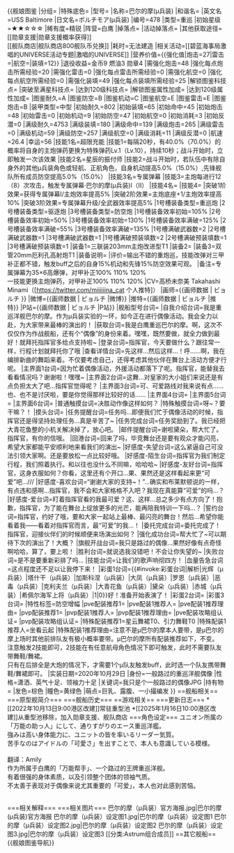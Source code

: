 {{舰娘图鉴 
|分组=
|特殊底色=
|型号=
|名称=巴尔的摩(μ兵装)
|和谐名=
|英文名=USS Baltimore
|日文名=ボルチモア(μ兵装)
|编号=478
|类型=重巡
|初始星级=★★☆☆☆
|稀有度=精锐
|阵营=白鹰
|掉落点=
|活动掉落点=
|其他获取途径=[[勋章支援|勋章支援概率获得]]<br>[[舰队商店|舰队商店800舰队币兑换]]
|耗时=<!-- 02:00:00 -->无法建造
|相关活动=[[碧蓝海事局激唱的UNIVERSE活动专题|激唱的UNIVERSE]]
|营养价值={{强化值|炮击=27|雷击=|航空=|装填=12}}
|退役收益=金币9 燃油3 勋章4
|需强化炮击=48
|强化每点炮击所需经验=20
|需强化雷击=0
|强化每点雷击所需经验=0
|需强化航空=0
|强化每点航空所需经验=0
|需强化装填=49
|强化每点装填所需经验=25
|解锁图鉴科技点=
|突破至满星科技点=
|达到120级科技点=
|解锁图鉴属性加成=
|达到120级属性加成=
|图鉴耐久=A
|图鉴防空=B
|图鉴机动=C
|图鉴航空=E
|图鉴雷击=E
|图鉴炮击=B
|装甲类型=中型
|初始耐久=802
|初始装填=65
|初始命中=45
|初始炮击=48
|初始雷击=0
|初始机动=9
|初始防空=47
|初始航空=0
|初始消耗=3
|初始反潜=0
|满级耐久=4753
|满级装填=180
|满级命中=139
|满级炮击=265
|满级雷击=0
|满级机动=59
|满级防空=257
|满级航空=0
|满级消耗=11
|满级反潜=0
|航速=26.4
|幸运=56
|技能1名=超限充能
|技能1=每隔20秒，有40.0%（70.0%）的概率将自身的主炮弹药更换为特殊弹药Lv.1（Lv.10），持续10秒；战斗开始时，立即触发一次该效果
|技能2名=星辰的振付师
|技能2=战斗开始时，若队伍中有除自身外的其他μ兵装角色或轻航、正航角色，自身机动提高5.0%（15.0%）,先锋舰队所有成员防空提高5.0%（15.0%）
|技能3名=专属弹幕
|技能3=主炮每进行12（8）次攻击，触发专属弹幕·巴尔的摩(μ兵装)I（II）
|技能4名=
|技能4=
|突破1阶效果=获得专属弹幕I/主炮效率提高5%
|突破2阶效果=主炮底座+1/主炮效率提高10%
|突破3阶效果=专属弹幕升级/全武器效率提高5%
|1号槽装备类型=重巡炮
|2号槽装备类型=驱逐炮
|3号槽装备类型=防空炮
|1号槽装备效率初始=105%
|2号槽装备效率初始=50%
|3号槽装备效率初始=130%
|1号槽装备效率满破=125%
|2号槽装备效率满破=55%
|3号槽装备效率满破=135%
|1号槽满破武器数=2
|2号槽满破武器数=1
|3号槽满破武器数=1
|1号槽满破预装填数=2
|2号槽满破预装填数=1
|3号槽满破预装填数=1
|装备1=三联装203mm主炮改进型T1
|装备2=
|装备3=双管20mm厄利孔高射炮T1
|装备说明=
|评价=输出不错的重炮巡，技能改弹对三甲补正都不错，触发buff之后的自身15%机动和先锋15%防空效果可观。
|备注=专属弹幕为35×6高爆弹，对甲补正100% 110% 120%<br>一技能更换主炮弹药，对甲补正100% 110% 120%
|CV=高桥未奈美 Takahashi Minami（[https://twitter.com/miiiiiina_cat 个人推特]）
|画师={{画师数据 | ビョルチ }}
|微博={{画师数据 | ビョルチ |微博}}
|推特={{画师数据 | ビョルチ |推特}}
|P站={{画师数据 | ビョルチ |P站}}
|舰船型号台词=
|自我介绍台词=我是重巡洋舰巴尔的摩。作为μ兵装实验的一环，如今正在进行偶像活动。我会全力以赴，为大家带来最棒的演出的！
|获取台词=我是白鹰重巡巴尔的摩。啊，这次不仅仅作为作战舰船，还有个“偶像”的身份来着。嘿嘿，既然要做，就全力做到最好！就拜托指挥官多给点支持啦~
|登录台词=指挥官，今天要做什么？跟往常一样，行程计划就拜托你了哦
|查看详情台词=先这样…然后这样…！呼……啊，我在编排新曲的舞蹈来着。不仅要考虑自己，还得考虑其他伙伴在舞台上活动方便才行呢。
|主界面1台词=因为忙着偶像活动，外援活动都落下了呢。指挥官，能替我去看看情况吗？谢谢啦！嘿嘿~
|主界面2台词=这舞…对皇家的大小姐们来说还是有点负担太大了吧…指挥官觉得呢？
|主界面3台词=可、可爱路线对我来说有点……也、也不是讨厌啦，要是你觉得那样比较好的话……
|主界面4台词=
|主界面5台词=
|主界面6台词= 
|普通触摸台词=决胜动作像这样如何？
|特殊触摸台词=呀~？要干嘛？！
|摸头台词=
|任务提醒台词=任务吗…即便我们忙于偶像活动的时候，指挥官还是得坚持处理任务…真是辛苦了~
|任务完成台词=任务奖励到了。我已经把大青花鱼整的小机关解决掉了，放心吧。
|邮件提醒台词=谢啦黛朵，帮大忙了。指挥官，有你的信哦。
|回港台词=回来了吗，毕竞舞台还是要有观众才能闪亮，希望大家都能平安顺利地来看我们的演出~
|好感度-失望台词=这么紧逼自己可没法引领大家啊。还是要放松一点比较好哦。
|好感度-陌生台词=指挥官为我们制定行程，我们照着执行。和以往也没什么不同嘛，哈哈哈~
|好感度-友好台词=指挥官，这身衣服如何？你看，这里还有个开口…果、果然还是这样看起来更“可爱”吧…///
|好感度-喜欢台词=“谢谢大家的支持~！”…确实和布莱默顿说的一样，有点违和感啊…指挥官，我不会和大家格格不入吧？我现在真能算“可爱”的吗…？
|好感度-爱台词=盯着指挥官看的我最可爱？这、这样…总之多少有点方向了！抱歉，指挥官，为了能在舞台上绽放更多的光芒，能再陪我特训一下吗…？
|誓约台词=指挥官，约好了哦，要和大家一起站上最棒、最闪亮的舞台！然后…希望你能看着我——看着对指挥官而言，最“可爱”的我…！
|委托完成台词=委托完成了！指挥官，迎接伙伴们的时候顺便来场演出如何？
|强化成功台词=帮大忙了~可以期待下次的演出了！大概？
|旗舰开战台词=我只是路过的偶像…果然好像有点奇怪啊哈哈，算了，要上啦！
|胜利台词=就说选我没错吧！不会让你失望的~
|失败台词=是不是要重新彩排了吗…
|技能台词=让我们的歌声响彻四方！
|血量告急台词=这点程度还不足以让我停下来！
|彩蛋1台词={{#invoke:彩蛋台词|解析|光辉（μ兵装）|塔什干（μ兵装）|加斯科涅（μ兵装）|大凤（μ兵装）|罗恩（μ兵装）|恶毒（μ兵装）|克利夫兰（μ兵装）|大青花鱼（μ兵装）|黛朵（μ兵装）|赤城（μ兵装）|希佩尔海军上将（μ兵装）|1|0}}好！准备开始表演了！
|彩蛋2台词=
|彩蛋3台词=
|特性标签=防空增幅
|pve配装推荐1=
|pve配装1推荐人=
|pve配装1推荐理由=
|pvp配装推荐1=
|pvp配装1推荐人=
|pvp配装1推荐理由=
|pve配装攻略组认证=
|pvp配装攻略组认证=
|特殊配装推荐1=星云舞裙T0、引力舞鞋T0
|特殊配装1推荐人=坐看云起
|特殊配装1推荐理由=注意不是μ巴尔的摩本人要带，是μ巴尔的摩上场时其他前排队友有极小概率要带。μ巴尔的摩所有配装推荐如下，不变。<br>
注意触发2技能即可，2技能在有任意航母角色情况下即可触发，此时不需要队友带舞鞋/舞裙。<br>
只有在后排全是大炮的情况下，才需要1个μ队友触发buff，此时选一个队友携带舞鞋/舞裙即可。
|实装日期=2020年10月29日
|身份=一般路过的重巡洋舰偶像
|性格=潇洒、英气十足、领袖力十足
|关键词=我只是个一般路过的偶像JPG
|持有物=
|发色=棕色
|瞳色=黄绿色
|萌点=巨乳、露腹、一小撮编发
}}
==舰船相关==
===原型舰简介===
===舰船历史===
==游戏相关==
===更新日志===
*[[2022年10月13日9:00港区改建]]常驻重型池
*[[2025年1月16日10:00港区改建]]从重型池移除，加入勋章支援、舰队商店
===角色设定===
ユニオン所属の「万能の助っ人」にして、通りすがりのエース重巡洋艦。<br>
強みは高い身体能力に、ユニットの皆を率いるリーダー気質。<br>
苦手なのはアイドルの「可愛さ」を出すことで、本人も意識している模様。<br><br>
翻译：Amily<br>
作为所属于白鹰的「万能帮手」、一个路过的王牌重巡洋舰。<br>
有着很强的身体素质，以及引领整个团体的领袖气质。<br>
不太善于表现对于偶像来说尤其重要的「可爱」，本人也对此感到苦恼。<br><br>

===相关解释===
===相关图片===
<gallery mode="packed" heights="200px">
巴尔的摩（μ兵装）官方海报.jpg|巴尔的摩(μ兵装)官方海报
巴尔的摩（μ兵装）设定图1.jpg|巴尔的摩（μ兵装）设定图1
巴尔的摩（μ兵装）设定图2.jpg|巴尔的摩（μ兵装）设定图2
巴尔的摩（μ兵装）设定图3.jpg|巴尔的摩（μ兵装）设定图3
</gallery>
[[分类:Astrum组合成员]]
==其它舰船==
{{舰娘图鉴导航}}